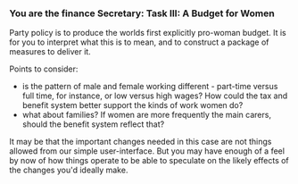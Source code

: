 ### You are the finance Secretary: Task III: A Budget for Women

Party policy is to produce the worlds first explicitly pro-woman budget. It is for you to interpret what this is to mean, and  to construct a package of measures to deliver it.

Points to consider:

* is the pattern of male and female working different - part-time versus full time, for instance, or low versus high wages? How could the tax and benefit system better support the kinds of work women do?
* what about families? If women are more frequently the main carers, should the benefit system reflect that?

It may be that the important changes needed in this case are not things allowed from our simple user-interface. But you may have enough of a feel by now of how things operate to be able to speculate on the likely effects of the changes you'd ideally make.
